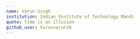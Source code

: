 ```yaml
---
name: Varun Singh
institution: Indian Institute of Technology Mandi
quote: Time is an illusion
github_user: Varunvaruns9
---
```

